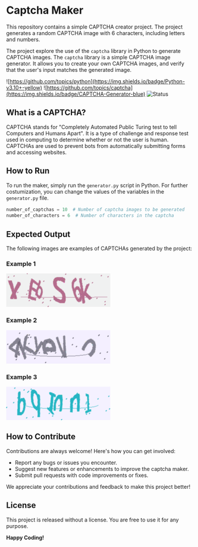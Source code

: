 # Captcha Maker

This repository contains a simple CAPTCHA creator project. The project generates a random CAPTCHA image with 6
characters, including letters and numbers.

The project explore the use of the `captcha` library in Python to generate CAPTCHA images. The `captcha` library is a
simple CAPTCHA image generator. It allows you to create your own CAPTCHA images, and verify that the user's input
matches the generated image.

![https://github.com/topics/python](https://img.shields.io/badge/Python-v3.10+-yellow)
![https://github.com/topics/captcha](https://img.shields.io/badge/CAPTCHA-Generator-blue)
![Status](https://img.shields.io/badge/Status-Complete-yellowgreen)

## What is a CAPTCHA?

CAPTCHA stands for "Completely Automated Public Turing test to tell Computers and Humans Apart". It is a type of
challenge and response test used in computing to determine whether or not the user is human. CAPTCHAs are used to
prevent bots from automatically submitting forms and accessing websites.

## How to Run

To run the maker, simply run the `generator.py` script in Python. For further costumization, you can change the values
of the variables in the `generator.py` file.

```python
number_of_captchas = 10  # Number of captcha images to be generated
number_of_characters = 6  # Number of characters in the captcha
```

## Expected Output

The following images are examples of CAPTCHAs generated by the project:

### Example 1

![Captcha Sample 00](data/samples/captcha_sample00.png)

### Example 2

![Captcha Sample 01](data/samples/captcha_sample01.png)

### Example 3

![Captcha Sample 02](data/samples/captcha_sample02.png)

## How to Contribute

Contributions are always welcome! Here's how you can get involved:

- Report any bugs or issues you encounter.
- Suggest new features or enhancements to improve the captcha maker.
- Submit pull requests with code improvements or fixes.

We appreciate your contributions and feedback to make this project better!

## License

This project is released without a license. You are free to use it for any purpose.

**Happy Coding!**
